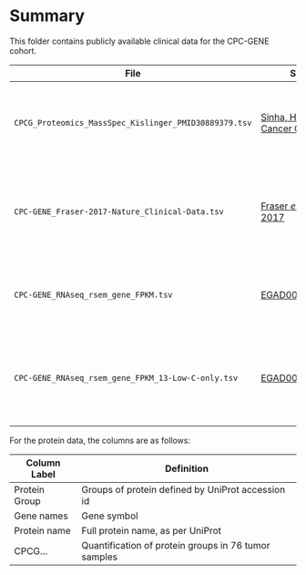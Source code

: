 # Summary

This folder contains publicly available clinical data for the CPC-GENE cohort.

| File                                                  | Source                                                              | Description                                                          |
|-------------------------------------------------------|---------------------------------------------------------------------|----------------------------------------------------------------------|
| `CPCG_Proteomics_MassSpec_Kislinger_PMID30889379.tsv` | [Sinha, Huang _et al._, Cancer Cell, 2019](https://doi.org/10.1016/j.ccell.2019.02.005)        | Table S2. Proteins detected by mass spec in CPC-GENE patients.       |
| `CPC-GENE_Fraser-2017-Nature_Clinical-Data.tsv`       | [Fraser _et al._, Nature, 2017](https://doi.org/10.1038/nature20788) | Table S1. Clinical information from patients in the CPC-GENE cohort. |
| `CPC-GENE_RNAseq_rsem_gene_FPKM.tsv`       | [EGAD00001004424](https://www.ebi.ac.uk/ega/datasets/EGAD00001004424) | RNA-seq for 144 CPC-GENE samples in FPKM format. |
| `CPC-GENE_RNAseq_rsem_gene_FPKM_13-Low-C-only.tsv`       | [EGAD00001004424](https://www.ebi.ac.uk/ega/datasets/EGAD00001004424) | RNA-seq for the 13 CPC-GENE samples for which we have Low-C in FPKM format. |

For the protein data, the columns are as follows:

| Column Label | Definition |
|--------------|------------|
| Protein Group | Groups of protein defined by UniProt accession id 
| Gene names | Gene symbol |
| Protein name | Full protein name, as per UniProt |
| CPCG... | Quantification of protein groups in 76 tumor samples |

